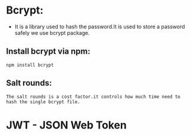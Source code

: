 # Bcrypt:
- It is a library used to hash the password.It is used to store a password safely we use bcrypt package.
## Install bcrypt via npm:
    npm install bcrypt
## Salt rounds:
    The salt rounds is a cost factor.it controls how much time need to hash the single bcrypt file.

# JWT - JSON Web Token